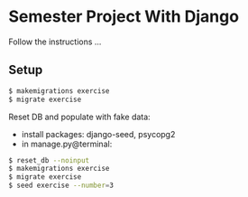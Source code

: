 # Semester Project With Django

Follow the instructions ...

## Setup
```bash
$ makemigrations exercise
$ migrate exercise
```


Reset DB and populate with fake data:

- install packages: django-seed, psycopg2
- in manage.py@terminal:

```bash
$ reset_db --noinput
$ makemigrations exercise
$ migrate exercise
$ seed exercise --number=3
```








